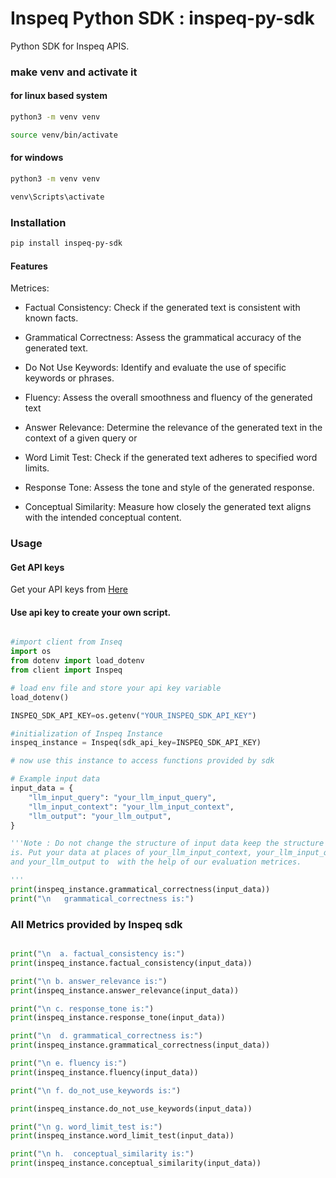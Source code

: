 # Inspeq Python SDK : inspeq-py-sdk

Python SDK for Inspeq APIS.

### make venv and activate it

#### for linux based system

```sh
python3 -m venv venv

```

```sh
source venv/bin/activate

```

#### for windows

```sh
python3 -m venv venv
```

```sh
venv\Scripts\activate

```

### Installation

```sh
pip install inspeq-py-sdk
```

#### Features
Metrices: 

-  Factual Consistency:
  Check if the generated text is consistent with known facts.

-  Grammatical Correctness:
  Assess the grammatical accuracy of the generated text.

-  Do Not Use Keywords:
  Identify and evaluate the use of specific keywords or phrases.

-  Fluency:
  Assess the overall smoothness and fluency of the generated text

-  Answer Relevance:
  Determine the relevance of the generated text in the context of a given query or

-  Word Limit Test:
  Check if the generated text adheres to specified word limits.

-  Response Tone:
  Assess the tone and style of the generated response.
  
-  Conceptual Similarity:
  Measure how closely the generated text aligns with the intended conceptual content.

### Usage

#### Get API keys

Get your API keys from <a href="" target="_blank">Here</a>

#### Use api key to create your own script.

```py

#import client from Inseq
import os
from dotenv import load_dotenv
from client import Inspeq

# load env file and store your api key variable
load_dotenv()

INSPEQ_SDK_API_KEY=os.getenv("YOUR_INSPEQ_SDK_API_KEY")

#initialization of Inspeq Instance
inspeq_instance = Inspeq(sdk_api_key=INSPEQ_SDK_API_KEY)

# now use this instance to access functions provided by sdk

# Example input data
input_data = {
    "llm_input_query": "your_llm_input_query",
    "llm_input_context": "your_llm_input_context",
    "llm_output": "your_llm_output",
}

'''Note : Do not change the structure of input data keep the structure as it
is. Put your data at places of your_llm_input_context, your_llm_input_query
and your_llm_output to  with the help of our evaluation metrices.

'''
print(inspeq_instance.grammatical_correctness(input_data))
print("\n   grammatical_correctness is:")

```

### All Metrics provided by Inspeq sdk

```py

print("\n  a. factual_consistency is:")
print(inspeq_instance.factual_consistency(input_data))

print("\n b. answer_relevance is:")
print(inspeq_instance.answer_relevance(input_data))

print("\n c. response_tone is:")
print(inspeq_instance.response_tone(input_data))

print("\n  d. grammatical_correctness is:")
print(inspeq_instance.grammatical_correctness(input_data))

print("\n e. fluency is:")
print(inspeq_instance.fluency(input_data))

print("\n f. do_not_use_keywords is:")

print(inspeq_instance.do_not_use_keywords(input_data))

print("\n g. word_limit_test is:")
print(inspeq_instance.word_limit_test(input_data))

print("\n h.  conceptual_similarity is:")
print(inspeq_instance.conceptual_similarity(input_data))

```